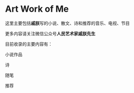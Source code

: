 # Art Work of Me
这里主要包括**戚朕**写的小说、散文、诗和推荐的音乐、电视、节目

更多内容请关注微信公众号**人民艺术家戚朕先生**

目前收录的主要内容有：

小说作品

诗

随笔

推荐
